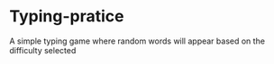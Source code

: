 # Typing-pratice
A simple typing game where random words will appear based on the difficulty selected
